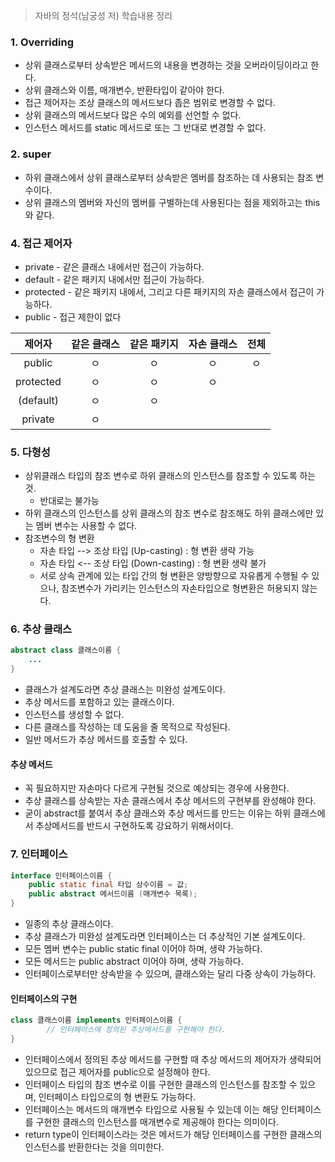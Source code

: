 > 자바의 정석(남궁성 저) 학습내용 정리

### 1. Overriding
- 상위 클래스로부터 상속받은 메서드의 내용을 변경하는 것을 오버라이딩이라고 한다.
- 상위 클래스와 이름, 매개변수, 반환타입이 같아야 한다.
- 접근 제어자는 조상 클래스의 메서드보다 좁은 범위로 변경할 수 없다.
- 상위 클래스의 메서드보다 많은 수의 예외를 선언할 수 없다.
- 인스턴스 메서드를 static 메서드로 또는 그 반대로 변경할 수 없다.

### 2. super
- 하위 클래스에서 상위 클래스로부터 상속받은 멤버를 참조하는 데 사용되는 참조 변수이다.
- 상위 클래스의 멤버와 자신의 멤버를 구별하는데 사용된다는 점을 제외하고는 this와 같다.

### 4. 접근 제어자
- private - 같은 클래스 내에서만 접근이 가능하다.
- default - 같은 패키지 내에서만 접근이 가능하다.
- protected - 같은 패키지 내에서, 그리고 다른 패키지의 자손 클래스에서 접근이 가능하다.
- public - 접근 제한이 없다

|제어자|같은 클래스|같은 패키지|자손 클래스|전체|
|:---:|:--------:|:---------:|:-------:|:--:|
|public|ㅇ|ㅇ|ㅇ|ㅇ|
|protected|ㅇ|ㅇ|ㅇ|	 
|(default)|ㅇ|ㅇ|	 	 
|private|ㅇ|	 	


### 5. 다형성
- 상위클래스 타입의 참조 변수로 하위 클래스의 인스턴스를 참조할 수 있도록 하는 것.             
	* 반대로는 불가능
- 하위 클래스의 인스턴스를 상위 클래스의 참조 변수로 참조해도 하위 클래스에만 있는 멤버 변수는 사용할 수 없다.
- 참조변수의 형 변환
	* 자손 타입 --> 조상 타입 (Up-casting) : 형 변환 생략 가능
	* 자손 타입 <-- 조상 타입 (Down-casting) : 형 변환 생략 불가
	* 서로 상속 관계에 있는 타입 간의 형 변환은 양방향으로 자유롭게 수행될 수 있으나, 참조변수가 가리키는 인스턴스의 자손타입으로 형변환은 허용되지 않는다.

### 6. 추상 클래스

```java
abstract class 클래스이름 {
	...
}
```

- 클래스가 설계도라면 추상 클래스는 미완성 설계도이다.
- 추상 메서드를 포함하고 있는 클래스이다.
- 인스턴스를 생성할 수 없다.
- 다른 클래스를 작성하는 데 도움을 줄 목적으로 작성된다.
- 일반 메서드가 추상 메서드를 호출할 수 있다.

#### 추상 메서드

- 꼭 필요하지만 자손마다 다르게 구현될 것으로 예상되는 경우에 사용한다.
- 추상 클래스를 상속받는 자손 클래스에서 추상 메서드의 구현부를 완성해야 한다.
- 굳이 abstract를 붙여서 추상 클래스와 추상 메서드를 만드는 이유는 하위 클래스에서 추상메서드를 반드시 구현하도록 강요하기 위해서이다.



### 7. 인터페이스
```java
interface 인터페이스이름 {
	public static final 타입 상수이름 = 값;
    public abstract 메서드이름 (매개변수 목록);
}
```
- 일종의 추상 클래스이다.
- 추상 클래스가 미완성 설계도라면 인터페이스는 더 추상적인 기본 설계도이다.
- 모든 멤버 변수는 public static final 이어야 하며, 생략 가능하다.
- 모든 메서드는 public abstract 이어야 하며, 생략 가능하다.
- 인터페이스로부터만 상속받을 수 있으며, 클래스와는 달리 다중 상속이 가능하다.

#### 인터페이스의 구현
```java
class 클래스이름 implements 인터페이스이름 {
		// 인터페이스에 정의된 추상메서드를 구현해야 한다.
}
```
- 인터페이스에서 정의된 추상 메서드를 구현할 때 추상 메서드의 제어자가 생략되어있으므로 접근 제어자를 public으로 설정해야 한다.
- 인터페이스 타입의 참조 변수로 이를 구현한 클래스의 인스턴스를 참조할 수 있으며, 인터페이스 타입으로의 형 변환도 가능하다.
- 인터페이스는 메서드의 매개변수 타입으로 사용될 수 있는데 이는 해당 인터페이스를 구현한 클래스의 인스턴스를 매개변수로 제공해야 한다는 의미이다.
- return type이 인터페이스라는 것은 메서드가 해당 인터페이스를 구현한 클래스의 인스턴스를 반환한다는 것을 의미한다.
